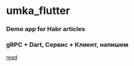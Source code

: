# umka_flutter

### Demo app for Habr articles

### gRPC + Dart, Сервис + Клиент, напишем

[read](https://habr.com/ru/post/563518/)